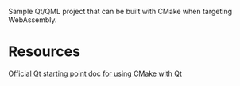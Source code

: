 Sample Qt/QML project that can be built with CMake when targeting WebAssembly.

# Resources
[Official Qt starting point doc for using CMake with Qt](http://doc.qt.io/qt-5/cmake-manual.html)
